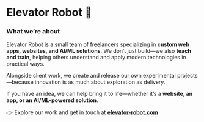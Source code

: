 # Elevator Robot 🤖  

### What we’re about  
Elevator Robot is a small team of freelancers specializing in **custom web apps, websites, and AI/ML solutions**. We don’t just build—we also **teach and train**, helping others understand and apply modern technologies in practical ways.  

Alongside client work, we create and release our own experimental projects—because innovation is as much about exploration as delivery.  

If you have an idea, we can help bring it to life—whether it’s a **website, an app, or an AI/ML-powered solution**.  

👉 Explore our work and get in touch at **[elevator-robot.com](https://elevator-robot.com)**  
